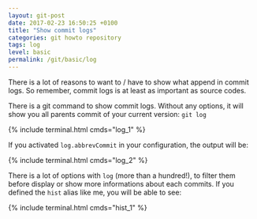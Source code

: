 ```yaml
---
layout: git-post
date: 2017-02-23 16:50:25 +0100
title: "Show commit logs"
categories: git howto repository
tags: log
level: basic
permalink: /git/basic/log
---
```


There is a lot of reasons to want to / have to show what append in commit logs. So remember, commit logs is at least as important as source codes.

There is a git command to show commit logs. Without any options, it will show you all parents commit of your current version: `git log`

{% include terminal.html cmds="log_1" %}

If you activated `log.abbrevCommit` in your configuration, the output will be:

{% include terminal.html cmds="log_2" %}

There is a lot of options with `log` (more than a hundred!), to filter them before display or show more informations about each commits.
If you defined the `hist` alias like me, you will be able to see:

{% include terminal.html cmds="hist_1" %}
